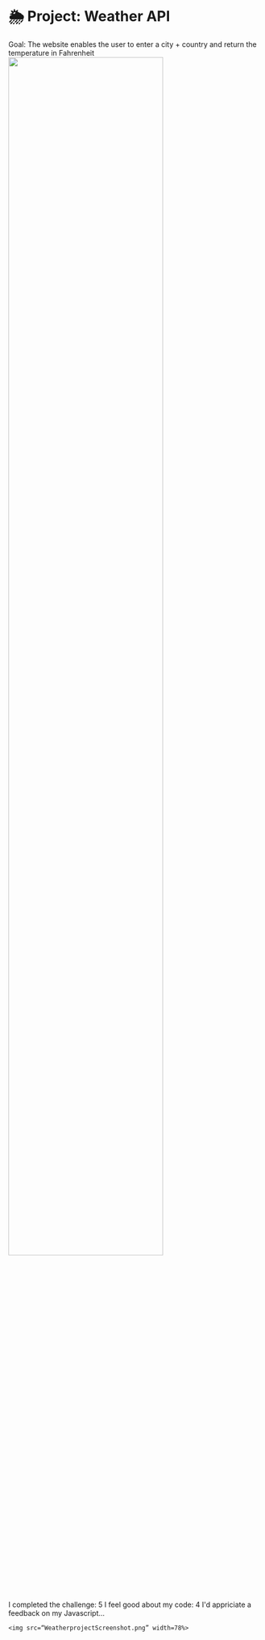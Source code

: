 # 🌦 Project: Weather API
Goal: The website enables the user to enter a city + country and return the temperature in Fahrenheit
<img src=“WeatherprojectScreenshot.png” width=78%>



I completed the challenge: 5
I feel good about my code: 4
I'd appriciate a feedback on my Javascript...
```
<img src=“WeatherprojectScreenshot.png” width=78%>
